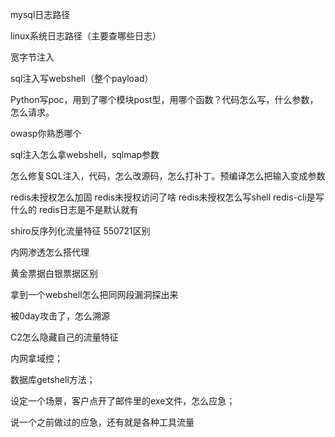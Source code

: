 mysql日志路径



linux系统日志路径（主要查哪些日志）



宽字节注入



sql注入写webshell（整个payload）



Python写poc，用到了哪个模块post型，用哪个函数？代码怎么写，什么参数，怎么请求。



owasp你熟悉哪个



sql注入怎么拿webshell，sqlmap参数



怎么修复SQL注入，代码，怎么改源码，怎么打补丁。预编译怎么把输入变成参数



redis未授权怎么加固
redis未授权访问了啥
redis未授权怎么写shell
redis-cli是写什么的
redis日志是不是默认就有



shiro反序列化流量特征
550721区别



内网渗透怎么搭代理



黄金票据白银票据区别



拿到一个webshell怎么把同网段漏洞探出来



被0day攻击了，怎么溯源



C2怎么隐藏自己的流量特征



内网拿域控；



数据库getshell方法；



设定一个场景，客户点开了邮件里的exe文件，怎么应急；



说一个之前做过的应急，还有就是各种工具流量